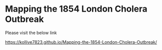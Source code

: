 # Mapping the 1854 London Cholera Outbreak
Please visit the below link

https://kollive7823.github.io/Mapping-the-1854-London-Cholera-Outbreak/

